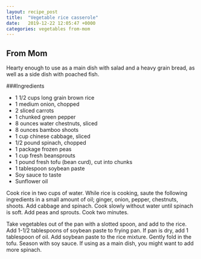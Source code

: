 ```yaml
---
layout: recipe_post
title:  "Vegetable rice casserole"
date:   2019-12-22 12:05:47 +0000
categories: vegetables from-mom
---
```


## From Mom

Hearty enough to use as a main dish with salad and a heavy grain bread, as well as a side dish with poached fish.

###Ingredients
* 1 1/2 cups long grain brown rice
* 1 medium onion, chopped
* 2 sliced carrots
* 1 chunked green pepper
* 8 ounces water chestnuts, sliced
* 8 ounces bamboo shoots
* 1 cup chinese cabbage, sliced
* 1/2 pound spinach, chopped
* 1 package frozen peas
* 1 cup fresh beansprouts
* 1 pound fresh tofu (bean curd), cut into chunks
* 1 tablespoon soybean paste
* Soy sauce to taste
*  Sunflower oil


Cook rice in two cups of water. While rice is cooking, saute the following ingredients in a small amount of oil; ginger, onion, pepper, chestnuts, shoots. Add cabbage and spinach. Cook slowly without water until spinach is soft. Add peas and sprouts. Cook two minutes.

Take vegetables out of the pan with a slotted spoon, and add to the rice. Add 1-1/2 tablespoons of soybean paste to frying pan. If pan is dry, add 1 tablespoon of oil. Add soybean paste to the rice mixture. Gently fold in the tofu. Season with soy sauce. If using as a main dish, you might want to add more spinach.
